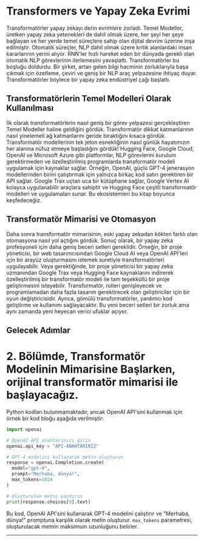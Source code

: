 # Transformers ve Yapay Zeka Evrimi
Transformatörler yapay zekayı derin evrimlere zorladı. Temel Modeller, üretken yapay zeka yetenekleri de dahil olmak üzere, her şeyi her şeye bağlayan ve her yerde temel süreçlere sahip olan dijital devrim üzerine inşa edilmiştir. Otomatik süreçler, NLP dahil olmak üzere kritik alanlardaki insan kararlarının yerini alıyor. RNN'ler hızlı hareket eden bir dünyada gerekli olan otomatik NLP görevlerinin ilerlemesini yavaşlattı. Transformatörler bu boşluğu doldurdu. Bir şirket, artan gelen bilgi hacminin zorluklarıyla başa çıkmak için özetleme, çeviri ve geniş bir NLP araç yelpazesine ihtiyaç duyar. Transformatörler böylece bir yapay zeka endüstriyel çağı başlattı.

## Transformatörlerin Temel Modelleri Olarak Kullanılması
İlk olarak transformatörlerin nasıl geniş bir görev yelpazesi gerçekleştiren Temel Modeller haline geldiğini gördük. Transformatör dikkat katmanlarının nasıl yinelemeli ağ katmanlarını geride bıraktığını kısaca gördük. Transformatör modellerinin tek jeton esnekliğinin nasıl günlük hayatımızın her alanına nüfuz etmeye başladığını gördük! Hugging Face, Google Cloud, OpenAI ve Microsoft Azure gibi platformlar, NLP görevlerini kurulum gerektirmeden ve özelleştirilmiş programlarda transformatör modeli uygulamak için kaynaklar sağlar. Örneğin, OpenAI, güçlü GPT-4 jenerasyon modellerinden birini çalıştırmak için yalnızca birkaç kod satırı gerektiren bir API sağlar. Google Trax uçtan uca bir kütüphane sağlar, Google Vertex AI kolayca uygulanabilir araçlara sahiptir ve Hugging Face çeşitli transformatör modelleri ve uygulamaları sunar. Bu ekosistemleri bu kitap boyunca keşfedeceğiz.

## Transformatör Mimarisi ve Otomasyon
Daha sonra transformatör mimarisinin, eski yapay zekadan kökten farklı olan otomasyona nasıl yol açtığını gördük. Sonuç olarak, bir yapay zeka profesyoneli için daha geniş beceri setleri gereklidir. Örneğin, bir proje yöneticisi, bir web tasarımcısından Google Cloud AI veya OpenAI API'leri için bir arayüz oluşturmasını istemek suretiyle transformatörleri uygulayabilir. Veya gerektiğinde, bir proje yöneticisi bir yapay zeka uzmanından Google Trax veya Hugging Face kaynaklarını indirerek özelleştirilmiş bir transformatör modeli ile tam teşekküllü bir proje geliştirmesini isteyebilir. Transformatör, rolleri genişleyecek ve programlamadan daha fazla tasarım gerektirecek olan geliştiriciler için bir oyun değiştiricisidir. Ayrıca, gömülü transformatörler, yardımcı kod geliştirme ve kullanımı sağlayacaktır. Bu yeni beceri setleri bir zorluk ama aynı zamanda yeni heyecan verici ufuklar açıyor.

## Gelecek Adımlar
# 2. Bölümde, Transformatör Modelinin Mimarisine Başlarken, orijinal transformatör mimarisi ile başlayacağız.

Python kodları bulunmamaktadır, ancak OpenAI API'sini kullanmak için örnek bir kod bloğu aşağıda verilmiştir:
```python
import openai

# OpenAI API anahtarınızı girin
openai.api_key = "API-ANAHTARINIZ"

# GPT-4 modelini kullanarak metin oluşturun
response = openai.Completion.create(
  model="gpt-4",
  prompt="Merhaba, dünya!",
  max_tokens=1024
)

# Oluşturulan metni yazdırın
print(response.choices[0].text)
```
Bu kod, OpenAI API'sini kullanarak GPT-4 modelini çalıştırır ve "Merhaba, dünya!" promptuna karşılık olarak metin oluşturur. `max_tokens` parametresi, oluşturulacak metnin maksimum uzunluğunu belirler.

---


